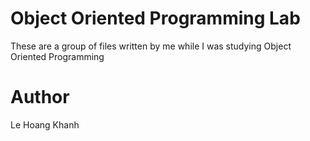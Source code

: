 # Object Oriented Programming Lab
These are a group of files written by me while I was studying Object Oriented Programming

# Author
Le Hoang Khanh